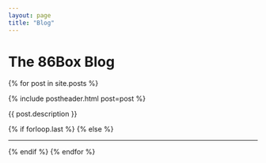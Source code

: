 ```yaml
---
layout: page
title: "Blog"
---
```


# The 86Box Blog

{% for post in site.posts %}
<div class="bloglist">
	{% include postheader.html post=post %}
	<p>{{ post.description }}</p>
</div>
{% if forloop.last %}
{% else %}
<hr/>
{% endif %}
{% endfor %}
